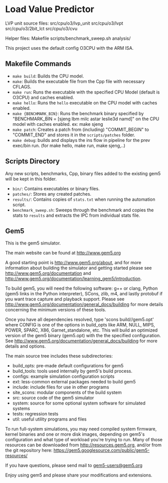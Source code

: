 # Load Value Predictor

LVP unit source files:
   src/cpu/o3/lvp_unit
   src/cpu/o3/lvpt
   src/cpu/o3/2bit_lct
   src/cpu/o3/cvu

Helper files:
   Makefile
   scripts/benchmark_sweep.sh
   analysis/

This project uses the default config O3CPU with the ARM ISA.

## Makefile Commands

- `make build`: Builds the CPU model.
- `make`: Builds the executable file from the Cpp file with necessary CFLAGS.
- `make run`: Runs the executable with the specified CPU Model (default is O3CPU) and caches enabled.
- `make hello`: Runs the `hello` executable on the CPU model with caches enabled.
- `make {BENCHMARK_BIN}`: Runs the benchmark binary specified by "BENCHMARK_BIN = [sjeng lbm milc astar leslie3d namd]" on the CPU model with caches enabled.
   ex: make sjeng
- `make patch`: Creates a patch from (including) "COMMIT_BEGIN" to "COMMIT_END" and stores it in the `scripts/patches` folder.
- `make debug`: builds and displays the ins flow in pipeline for the prev exec/bin run. (for make hello, make run, make sjeng,..)


## Scripts Directory

Any new scripts, benchmarks, Cpp, binary files added to the existing gem5 will be kept in this folder.

- `bin/`: Contains executables or binary files.
- `patches/`: Stores any created patches.
- `results/`: Contains copies of `stats.txt` when running the automation script.
- `benchmark_sweep.sh`: Sweeps through the benchmark and copies the stats to `results` and extracts the IPC from individual stats file.

## Gem5

This is the gem5 simulator.

The main website can be found at http://www.gem5.org

A good starting point is http://www.gem5.org/about, and for
more information about building the simulator and getting started
please see http://www.gem5.org/documentation and
http://www.gem5.org/documentation/learning_gem5/introduction.

To build gem5, you will need the following software: g++ or clang,
Python (gem5 links in the Python interpreter), SCons, zlib, m4, and lastly
protobuf if you want trace capture and playback support. Please see
http://www.gem5.org/documentation/general_docs/building for more details
concerning the minimum versions of these tools.

Once you have all dependencies resolved, type 'scons
build/<CONFIG>/gem5.opt' where CONFIG is one of the options in build_opts like
ARM, NULL, MIPS, POWER, SPARC, X86, Garnet_standalone, etc. This will build an
optimized version of the gem5 binary (gem5.opt) with the the specified
configuration. See http://www.gem5.org/documentation/general_docs/building for
more details and options.

The main source tree includes these subdirectories:
   - build_opts: pre-made default configurations for gem5
   - build_tools: tools used internally by gem5's build process.
   - configs: example simulation configuration scripts
   - ext: less-common external packages needed to build gem5
   - include: include files for use in other programs
   - site_scons: modular components of the build system
   - src: source code of the gem5 simulator
   - system: source for some optional system software for simulated systems
   - tests: regression tests
   - util: useful utility programs and files

To run full-system simulations, you may need compiled system firmware, kernel
binaries and one or more disk images, depending on gem5's configuration and
what type of workload you're trying to run. Many of those resources can be
downloaded from http://resources.gem5.org, and/or from the git repository here:
https://gem5.googlesource.com/public/gem5-resources/

If you have questions, please send mail to gem5-users@gem5.org

Enjoy using gem5 and please share your modifications and extensions.
